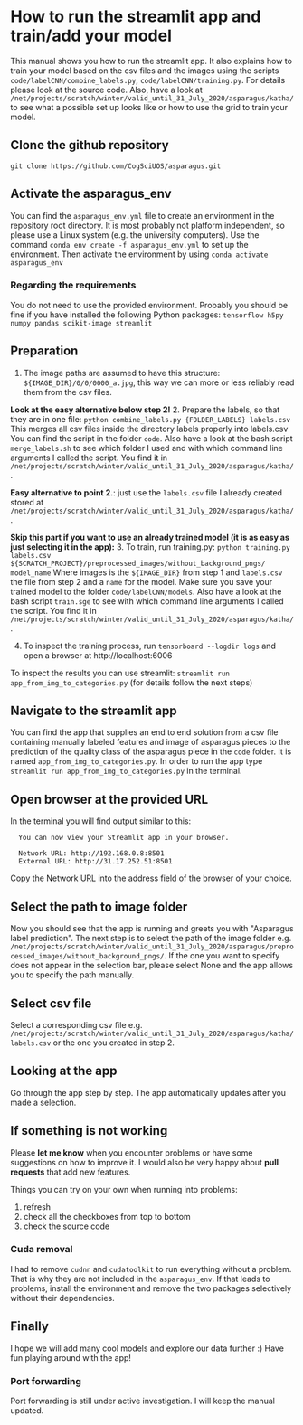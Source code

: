 # How to run the streamlit app and train/add your model

This manual shows you how to run the streamlit app. It also explains how to train your model based on the csv files and the images using the scripts `code/labelCNN/combine_labels.py`, `code/labelCNN/training.py`. For details please look at the source code. Also, have a look at `/net/projects/scratch/winter/valid_until_31_July_2020/asparagus/katha/` to see what a possible set up looks like or how to use the grid to train your model.


## Clone the github repository

`git clone https://github.com/CogSciUOS/asparagus.git`



## Activate the asparagus_env

You can find the `asparagus_env.yml` file to create an environment in the repository root directory. It is most probably not platform independent, so please use a Linux system (e.g. the university computers). Use the command `conda env create -f asparagus_env.yml` to set up the environment. Then activate the environment by using `conda activate asparagus_env`


### Regarding the requirements

You do not need to use the provided environment. Probably you should be fine if you have installed the following Python packages: `tensorflow h5py numpy pandas scikit-image streamlit`


## Preparation

1. The image paths are assumed to have this structure:
   `${IMAGE_DIR}/0/0/0000_a.jpg`, this way we can more or less reliably read
   them from the csv files.

**Look at the easy alternative below step 2!**
2. Prepare the labels, so that they are in one file:
   `python combine_labels.py {FOLDER_LABELS} labels.csv`
   This merges all csv files inside the directory labels properly into labels.csv
   You can find the script in the folder `code`. Also have a look at the bash script `merge_labels.sh` to see which folder I used and with which command line arguments I called the script. You find it in `/net/projects/scratch/winter/valid_until_31_July_2020/asparagus/katha/`.

**Easy alternative to point 2.**:  just use the `labels.csv` file I already created stored at `/net/projects/scratch/winter/valid_until_31_July_2020/asparagus/katha/`.


**Skip this part if you want to use an already trained model (it is as easy as just selecting it in the app):**
3. To train, run training.py:
   `python training.py labels.csv ${SCRATCH_PROJECT}/preprocessed_images/without_background_pngs/ model_name`
   Where images is the `${IMAGE_DIR}` from step 1 and `labels.csv` the file from step 2 and a `name` for the model.
   Make sure you save your trained model to the folder `code/labelCNN/models`. Also have a look at the bash script `train.sge` to see with which command line arguments I called the script. You find it in `/net/projects/scratch/winter/valid_until_31_July_2020/asparagus/katha/`.

4. To inspect the training process, run
   `tensorboard --logdir logs`
   and open a browser at http://localhost:6006


To inspect the results you can use streamlit: `streamlit run app_from_img_to_categories.py` (for details follow the next steps)


## Navigate to the streamlit app

You can find the app that supplies an end to end solution from a csv file containing manually labeled features and image of asparagus pieces to the prediction of the quality class of the asparagus piece in the `code` folder. It is named `app_from_img_to_categories.py`.
In order to run the app type `streamlit run app_from_img_to_categories.py` in the terminal.

## Open browser at the provided URL

In the terminal you will find output similar to this:

```
  You can now view your Streamlit app in your browser.

  Network URL: http://192.168.0.8:8501
  External URL: http://31.17.252.51:8501
```
Copy the Network URL into the address field of the browser of your choice.


## Select the path to image folder

Now you should see that the app is running and greets you with "Asparagus label prediction".
The next step is to select the path of the image folder e.g. `/net/projects/scratch/winter/valid_until_31_July_2020/asparagus/preprocessed_images/without_background_pngs/`. If the one you want to specify does not appear in the selection bar, please select None and the app allows you to specify the path manually.

## Select csv file

Select a corresponding csv file e.g. `/net/projects/scratch/winter/valid_until_31_July_2020/asparagus/katha/labels.csv` or the one you created in step 2.


## Looking at the app

Go through the app step by step. The app automatically updates after you made a selection.

## If something is not working

Please **let me know** when you encounter problems or have some suggestions on how to improve it. I would also be very happy about **pull requests** that add new features.

Things you can try on your own when running into problems:
1. refresh
2. check all the checkboxes from top to bottom
3. check the source code

### Cuda removal

I had to remove `cudnn` and `cudatoolkit` to run everything without a problem. That is why they are not included in the `asparagus_env`.
If that leads to problems, install the environment and remove the two packages selectively without their dependencies.

## Finally

I hope we will add many cool models and explore our data further :)
Have fun playing around with the app! 


### Port forwarding

Port forwarding is still under active investigation. I will keep the manual updated.